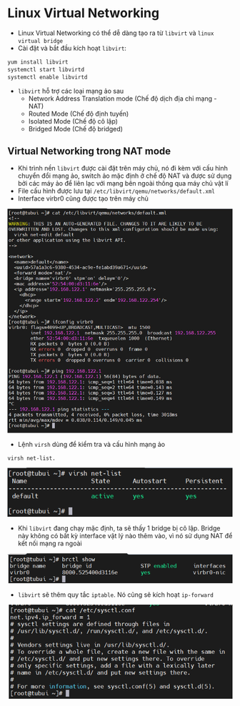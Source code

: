 # Linux Virtual Networking
- Linux Virtual Networking có thể dễ dàng tạo ra từ `libvirt` và `linux virtual bridge`
- Cài đặt và bắt đầu kích hoạt `libvirt`:
```sh
yum install libvirt
systemctl start libvirtd
systemctl enable libvirtd
```
- `libvirt` hỗ trợ các loại mạng ảo sau
	+ Network Address Translation mode (Chế độ dịch địa chỉ mạng - NAT)
	+ Routed Mode (Chế độ định tuyến)
	+ Isolated Mode (Chế độ cô lập)
	+ Bridged Mode (Chế độ bridged)

## Virtual Networking trong NAT mode
- Khi trình nền `libvirt` được cài đặt trên máy chủ, nó đi kèm với cấu hình chuyển đổi mạng ảo, switch ảo mặc định ở chế độ NAT và được sử dụng bởi các máy ảo để liên lạc với mạng bên ngoài thông qua máy chủ vật lí
- File cấu hình được lưu tại `/etc/libvirt/qemu/networks/default.xml`
- Interface virbr0 cũng được tạo trên máy chủ

![](./images/libvirt.png)

- Lệnh `virsh` dùng để kiểm tra và cấu hình mạng ảo
```sh
virsh net-list.
```

![](./images/virsh.png)

- Khi `libvirt` đang chạy mặc định, ta sẽ thấy 1 bridge bị cô lập. Bridge này không có bất kỳ interface vật lý nào thêm vào, vì nó sử dụng NAT để kết nối mạng ra ngoài

![](./images/brctl.png)

- `libvirt` sẽ thêm quy tắc `iptable`. Nó cũng sẽ kích hoạt `ip-forward`

![](./images/ipforward.png)
